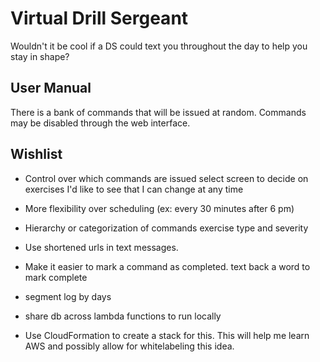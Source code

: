 # Virtual Drill Sergeant

Wouldn't it be cool if a DS could text you throughout the day to help you stay
in shape?


## User Manual

There is a bank of commands that will be issued at random.  Commands may be
disabled through the web interface.



## Wishlist


* Control over which commands are issued
  select screen to decide on exercises I'd like to see that I can change at any
  time

* More flexibility over scheduling (ex: every 30 minutes after 6 pm)

* Hierarchy or categorization of commands
  exercise type and severity




* Use shortened urls in text messages.
* Make it easier to mark a command as completed.
  text back a word to mark complete
* segment log by days
* share db across lambda functions to run locally
* Use CloudFormation to create a stack for this.  This will help me learn AWS
    and possibly allow for whitelabeling this idea.
